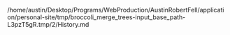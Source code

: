 /home/austin/Desktop/Programs/WebProduction/AustinRobertFell/application/personal-site/tmp/broccoli_merge_trees-input_base_path-L3pzT5gR.tmp/2/History.md